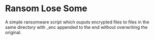 # Ransom Lose Some

A simple ransomware script which ouputs encrypted files to files in the same directory with \_enc appended to the end without overwriting the original. 
